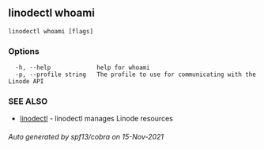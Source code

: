 ## linodectl whoami



```
linodectl whoami [flags]
```

### Options

```
  -h, --help             help for whoami
  -p, --profile string   The profile to use for communicating with the Linode API
```

### SEE ALSO

* [linodectl](linodectl.md)	 - linodectl manages Linode resources

###### Auto generated by spf13/cobra on 15-Nov-2021
